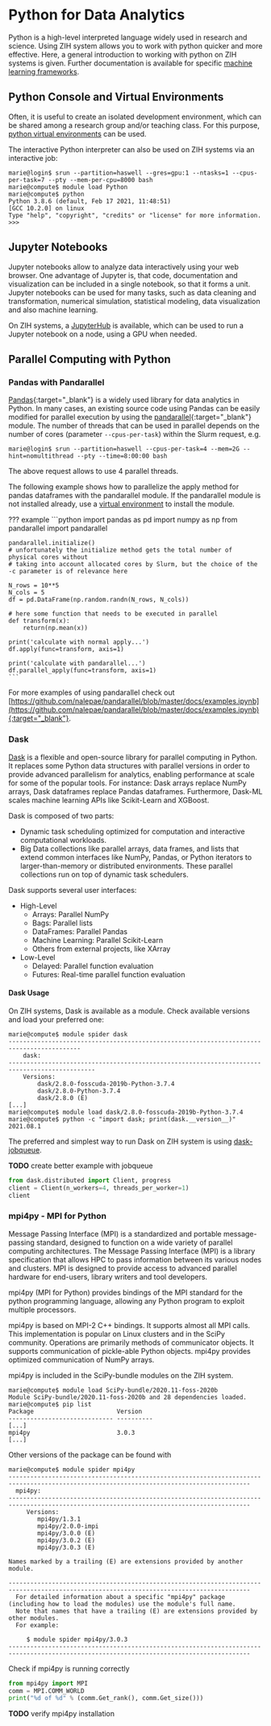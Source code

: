 # Python for Data Analytics

Python is a high-level interpreted language widely used in research and science. Using ZIH system
allows you to work with python quicker and more effective. Here, a general introduction to working
with python on ZIH systems is given. Further documentation is available for specific
[machine learning frameworks](machine_learning.md).

## Python Console and Virtual Environments

Often, it is useful to create an isolated development environment, which can be shared among
a research group and/or teaching class. For this purpose, [python virtual environments](python_virtual_environments.md)
can be used.

The interactive Python interpreter can also be used on ZIH systems via an interactive job:

```console
marie@login$ srun --partition=haswell --gres=gpu:1 --ntasks=1 --cpus-per-task=7 --pty --mem-per-cpu=8000 bash
marie@compute$ module load Python
marie@compute$ python
Python 3.8.6 (default, Feb 17 2021, 11:48:51)
[GCC 10.2.0] on linux
Type "help", "copyright", "credits" or "license" for more information.
>>>
```

## Jupyter Notebooks

Jupyter notebooks allow to analyze data interactively using your web browser. One advantage of
Jupyter is, that code, documentation and visualization can be included in a single notebook, so that
it forms a unit. Jupyter notebooks can be used for many tasks, such as data cleaning and
transformation, numerical simulation, statistical modeling, data visualization and also machine
learning.

On ZIH systems, a [JupyterHub](../access/jupyterhub.md) is available, which can be used to run a
Jupyter notebook on a node, using a GPU when needed.

## Parallel Computing with Python

### Pandas with Pandarallel

[Pandas](https://pandas.pydata.org/){:target="_blank"} is a widely used library for data
analytics in Python.
In many cases, an existing source code using Pandas can be easily modified for parallel execution
by using the [pandarallel](https://github.com/nalepae/pandarallel/tree/v1.5.2){:target="_blank"}
module. The number of threads that can be used in parallel depends on the number of cores
(parameter `--cpus-per-task`) within the Slurm request, e.g.

```console
marie@login$ srun --partition=haswell --cpus-per-task=4 --mem=2G --hint=nomultithread --pty --time=8:00:00 bash
```

The above request allows to use 4 parallel threads.

The following example shows how to parallelize the apply method for pandas dataframes with the
pandarallel module. If the pandarallel module is not installed already, use a
[virtual environment](python_virtual_environments.md) to install the module.

??? example
    ```python
    import pandas as pd
    import numpy as np
    from pandarallel import pandarallel

    pandarallel.initialize()
    # unfortunately the initialize method gets the total number of physical cores without
    # taking into account allocated cores by Slurm, but the choice of the -c parameter is of relevance here

    N_rows = 10**5
    N_cols = 5
    df = pd.DataFrame(np.random.randn(N_rows, N_cols))

    # here some function that needs to be executed in parallel
    def transform(x):
        return(np.mean(x))

    print('calculate with normal apply...')
    df.apply(func=transform, axis=1)

    print('calculate with pandarallel...')
    df.parallel_apply(func=transform, axis=1)
    ```
For more examples of using pandarallel check out
[https://github.com/nalepae/pandarallel/blob/master/docs/examples.ipynb](https://github.com/nalepae/pandarallel/blob/master/docs/examples.ipynb){:target="_blank"}.

### Dask

[Dask](https://dask.org/) is a flexible and open-source library for parallel computing in Python.
It replaces some Python data structures with parallel versions in order to provide advanced
parallelism for analytics, enabling performance at scale for some of the popular tools. For
instance: Dask arrays replace NumPy arrays, Dask dataframes replace Pandas dataframes.
Furthermore, Dask-ML scales machine learning APIs like Scikit-Learn and XGBoost.

Dask is composed of two parts:

- Dynamic task scheduling optimized for computation and interactive computational workloads.
- Big Data collections like parallel arrays, data frames, and lists that extend common interfaces
  like NumPy, Pandas, or Python iterators to larger-than-memory or distributed environments.
  These parallel collections run on top of dynamic task schedulers.

Dask supports several user interfaces:

- High-Level
    - Arrays: Parallel NumPy
    - Bags: Parallel lists
    - DataFrames: Parallel Pandas
    - Machine Learning: Parallel Scikit-Learn
    - Others from external projects, like XArray
- Low-Level
    - Delayed: Parallel function evaluation
    - Futures: Real-time parallel function evaluation

#### Dask Usage

On ZIH systems, Dask is available as a module. Check available versions and load your preferred one:

```console
marie@compute$ module spider dask
------------------------------------------------------------------------------------------
    dask:
----------------------------------------------------------------------------------------------
    Versions:
        dask/2.8.0-fosscuda-2019b-Python-3.7.4
        dask/2.8.0-Python-3.7.4
        dask/2.8.0 (E)
[...]
marie@compute$ module load dask/2.8.0-fosscuda-2019b-Python-3.7.4
marie@compute$ python -c "import dask; print(dask.__version__)"
2021.08.1
```

The preferred and simplest way to run Dask on ZIH system is using
[dask-jobqueue](https://jobqueue.dask.org/).

**TODO** create better example with jobqueue

```python
from dask.distributed import Client, progress
client = Client(n_workers=4, threads_per_worker=1)
client
```

### mpi4py -  MPI for Python

Message Passing Interface (MPI) is a standardized and portable message-passing standard, designed to
function on a wide variety of parallel computing architectures. The Message Passing Interface (MPI)
is a library specification that allows HPC to pass information between its various nodes and
clusters. MPI is designed to provide access to advanced parallel hardware for end-users, library
writers and tool developers.

mpi4py (MPI for Python) provides bindings of the MPI standard for the python programming
language, allowing any Python program to exploit multiple processors.

mpi4py is based on MPI-2 C++ bindings. It supports almost all MPI calls. This implementation is
popular on Linux clusters and in the SciPy community. Operations are primarily methods of
communicator objects. It supports communication of pickle-able Python objects. mpi4py provides
optimized communication of NumPy arrays.

mpi4py is included in the SciPy-bundle modules on the ZIH system.

```console
marie@compute$ module load SciPy-bundle/2020.11-foss-2020b
Module SciPy-bundle/2020.11-foss-2020b and 28 dependencies loaded.
marie@compute$ pip list
Package                       Version
----------------------------- ----------
[...]
mpi4py                        3.0.3
[...]
```

Other versions of the package can be found with

```console
marie@compute$ module spider mpi4py
-----------------------------------------------------------------------------------------------------------------------------------------
  mpi4py:
-----------------------------------------------------------------------------------------------------------------------------------------
     Versions:
        mpi4py/1.3.1
        mpi4py/2.0.0-impi
        mpi4py/3.0.0 (E)
        mpi4py/3.0.2 (E)
        mpi4py/3.0.3 (E)

Names marked by a trailing (E) are extensions provided by another module.

-----------------------------------------------------------------------------------------------------------------------------------------
  For detailed information about a specific "mpi4py" package (including how to load the modules) use the module's full name.
  Note that names that have a trailing (E) are extensions provided by other modules.
  For example:

     $ module spider mpi4py/3.0.3
-----------------------------------------------------------------------------------------------------------------------------------------
```

Check if mpi4py is running correctly

```python
from mpi4py import MPI
comm = MPI.COMM_WORLD
print("%d of %d" % (comm.Get_rank(), comm.Get_size()))
```

**TODO** verify mpi4py installation

